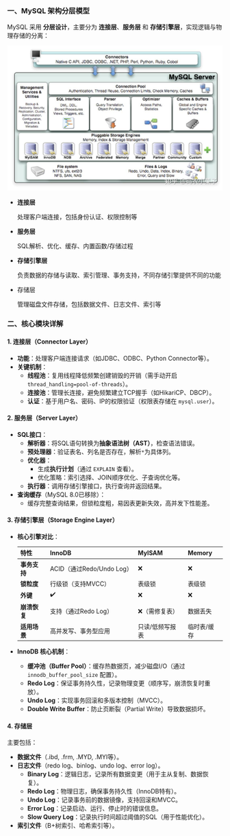 ### 一、MySQL 架构分层模型

MySQL 采用 **分层设计**，主要分为 **连接层**、**服务层** 和 **存储引擎层**，实现逻辑与物理存储的分离：

![](image/v2-a9e623289e12cefd13db8fedd80b7659_r.jpg)

* **连接层**

  处理客户端连接，包括身份认证、权限控制等

* **服务层**

  SQL解析、优化、缓存、内置函数/存储过程

* **存储引擎层**

  负责数据的存储与读取、索引管理、事务支持，不同存储引擎提供不同的功能

* 存储层

  管理磁盘文件存储，包括数据文件、日志文件、索引等





### 二、核心模块详解

#### 1. **连接层（Connector Layer）**

- **功能**：处理客户端连接请求（如JDBC、ODBC、Python Connector等）。
- **关键机制**：
  - **线程池**：复用线程降低频繁创建销毁的开销（需手动开启 `thread_handling=pool-of-threads`）。
  - **连接池**：管理长连接，避免频繁建立TCP握手（如HikariCP、DBCP）。
  - **认证**：基于用户名、密码、IP的权限验证（权限表存储在 `mysql.user`）。

#### 2. **服务层（Server Layer）**

- **SQL接口**：
  - **解析器**：将SQL语句转换为**抽象语法树（AST）**，检查语法错误。
  - **预处理器**：验证表名、列名是否存在，解析`*`为具体列。
  - **优化器**：
    - 生成**执行计划**（通过 `EXPLAIN` 查看）。
    - 优化策略：索引选择、JOIN顺序优化、子查询优化等。
  - **执行器**：调用存储引擎接口，执行查询并返回结果。
- **查询缓存**（MySQL 8.0已移除）：
  - 缓存完整查询结果，但锁粒度粗，易因表更新失效，高并发下性能差。

#### 3. **存储引擎层（Storage Engine Layer）**

- **核心引擎对比**：

  | **特性**     | InnoDB                    | MyISAM          | Memory      |
  | :----------- | :------------------------ | :-------------- | :---------- |
  | **事务支持** | ACID（通过Redo/Undo Log） | ❌               | ❌           |
  | **锁粒度**   | 行级锁（支持MVCC）        | 表级锁          | 表级锁      |
  | **外键**     | ✔️                         | ❌               | ❌           |
  | **崩溃恢复** | 支持（通过Redo Log）      | ❌（需修复表）   | 数据丢失    |
  | **适用场景** | 高并发写、事务型应用      | 只读/低频写报表 | 临时表/缓存 |

- **InnoDB 核心机制**：

  - **缓冲池（Buffer Pool）**：缓存热数据页，减少磁盘I/O（通过 `innodb_buffer_pool_size` 配置）。
  - **Redo Log**：保证事务持久性，记录物理变更（顺序写，崩溃恢复时重放）。
  - **Undo Log**：实现事务回滚和多版本控制（MVCC）。
  - **Double Write Buffer**：防止页断裂（Partial Write）导致数据损坏。

#### 4. **存储层**

主要包括：

- **数据文件**（.ibd, .frm, .MYD, .MYI等）。
- **日志文件**（redo log、binlog、undo log、error log）。
  - **Binary Log**：逻辑日志，记录所有数据变更（用于主从复制、数据恢复）。
  - **Redo Log**：物理日志，确保事务持久性（InnoDB特有）。
  - **Undo Log**：记录事务前的数据镜像，支持回滚和MVCC。
  - **Error Log**：记录启动、运行、停止时的错误信息。
  - **Slow Query Log**：记录执行时间超过阈值的SQL（用于性能优化）。
- **索引文件**（B+树索引、哈希索引等）。

